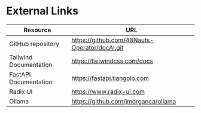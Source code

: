 # External Links

| Resource | URL |
|----------|-----|
| GitHub repository | https://github.com/48Nauts-Operator/docAI.git |
| Tailwind Documentation | https://tailwindcss.com/docs |
| FastAPI Documentation | https://fastapi.tiangolo.com |
| Radix UI | https://www.radix-ui.com |
| Ollama | https://github.com/jmorganca/ollama | 